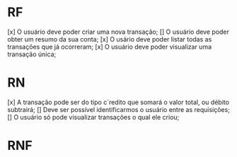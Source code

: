 # RF

[x] O usuário deve poder criar uma nova transação;
[] O usuário deve poder obter um resumo da sua conta;
[x] O usário deve poder listar todas as transações que já ocorreram;
[x] O usuário deve poder visualizar uma transação única;

# RN

[x] A transação pode ser do tipo c´redito que somará o valor total, ou débito subtrairá;
[] Deve ser possível identificarmos o usuário entre as requisições;
[] O usuário só pode visualizar transações o qual ele criou;

# RNF
